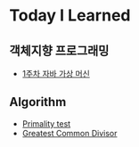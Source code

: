 # Today I Learned

## 객체지향 프로그래밍
- [1주차 자바 가상 머신](https://github.com/cmj-dev/TIL/blob/main/객체지향프로그래밍/자바%20가상%20머신.md)

## Algorithm
- [Primality test](https://github.com/cmj-dev/TIL/blob/main/Algorithm/primality%20test.md)
- [Greatest Common Divisor](https://github.com/cmj-dev/TIL/blob/main/Algorithm/gcd.md)